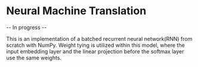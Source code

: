 # Neural Machine Translation 

-- In progress -- 

This is an implementation of a batched recurrent neural network(RNN) from scratch with NumPy. Weight tying is utilized within this model, where the input embedding layer and the linear projection before the softmax layer use the same weights. 



